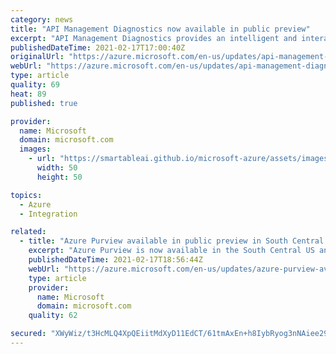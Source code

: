 ```yaml
---
category: news
title: "API Management Diagnostics now available in public preview"
excerpt: "API Management Diagnostics provides an intelligent and interactive experience to help customers troubleshoot their API , with no configuration required.  "
publishedDateTime: 2021-02-17T17:00:40Z
originalUrl: "https://azure.microsoft.com/en-us/updates/api-management-diagnostics-now-available-in-public-preview/"
webUrl: "https://azure.microsoft.com/en-us/updates/api-management-diagnostics-now-available-in-public-preview/"
type: article
quality: 69
heat: 89
published: true

provider:
  name: Microsoft
  domain: microsoft.com
  images:
    - url: "https://smartableai.github.io/microsoft-azure/assets/images/organizations/microsoft.com-50x50.jpg"
      width: 50
      height: 50

topics:
  - Azure
  - Integration

related:
  - title: "Azure Purview available in public preview in South Central US and Canada Central"
    excerpt: "Azure Purview is now available in the South Central US and Canada Central Azure regions. You can now provision Azure Purview accounts in these regions as a public preview offering.  "
    publishedDateTime: 2021-02-17T18:56:44Z
    webUrl: "https://azure.microsoft.com/en-us/updates/azure-purview-available-in-south-central-us-and-canada-central/"
    type: article
    provider:
      name: Microsoft
      domain: microsoft.com
    quality: 62

secured: "XWyWiz/t3HcMLQ4XpQEiitMdXyD11EdCT/61tmAxEn+h8IybRyog3nNAiee29LUZgsmuZGeTMkXFNzxvtN+yGPXI3E19HF9FyAgipELc7nk9dfQfIlogOFTNq1DJjDOR9VXIOBdIKlT9uNQwKv98XZyi+vGTJ+OSABnRXIJ4ksQiVQB2SHsrj7O80yTwqubPoRXRj4HywebVDZYD+RRFFKEtH5hYeK2aWSBGSW4ZPeHdvz+M9M17D4NRpKHgBhM4D6S5MMIXZl5upQmClgltB3jcyxwtKVj9dIVFc8IKjNz8PmxI4EnqU/D8Gx5MmbBe4/xIidsZyklfqqEivYpNbVDYH9Pcz8FC5nTs1oHvoeQ=;Z3vOPogNrEmWVWncm5fUfg=="
---
```


